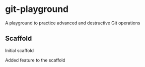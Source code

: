 # git-playground
A playground to practice advanced and destructive Git operations

## Scaffold

Initial scaffold

Added feature to the scaffold
